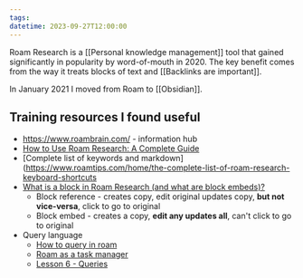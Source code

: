 ```yaml
---
tags:
datetime: 2023-09-27T12:00:00
---
```

Roam Research is a [[Personal knowledge management]] tool that gained significantly in popularity by word-of-mouth in 2020. The key benefit comes from the way it treats blocks of text and [[Backlinks are important]].

In January 2021 I moved from Roam to [[Obsidian]].

## Training resources I found useful
- https://www.roambrain.com/ - information hub
- [How to Use Roam Research: A Complete Guide](https://www.youtube.com/watch?v=rYsghmH5Fno&list=PLralmZwl_8jJuJMIebWFqm6K5I20a5Qve)
- [Complete list of keywords and markdown](https://www.roamtips.com/home/the-complete-list-of-roam-research-keyboard-shortcuts
- [What is a block in Roam Research (and what are block embeds)?](https://www.roamtips.com/home/what-is-block-roam-research)
    - Block reference - creates copy, edit original updates copy, **but not vice-versa**, click to go to original
    - Block embed - creates a copy, **edit any updates all**, can't click to go to original
- Query language
    - [How to query in roam](https://roamhacks.com/how-to-query-roam/)
    - [Roam as a task manager](https://www.reddit.com/r/RoamResearch/comments/ia7ovr/roam_as_a_task_manager/)
    - [Lesson 6 - Queries](https://elaptics.co.uk/roam-course/lesson-6/)
